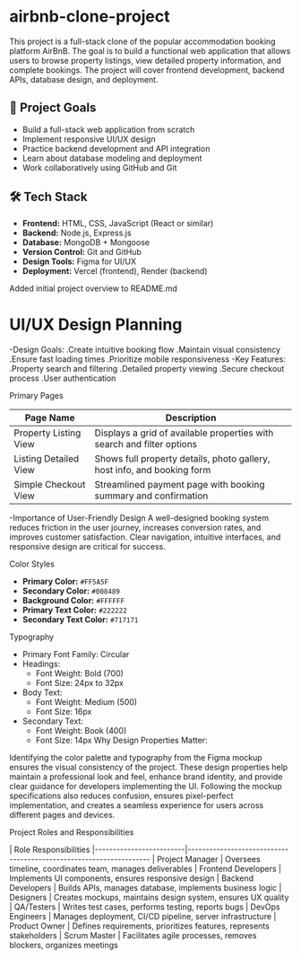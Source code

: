 # airbnb-clone-project
This project is a full-stack clone of the popular accommodation booking platform AirBnB. The goal is to build a functional web application that allows users to browse property listings, view detailed property information, and complete bookings. The project will cover frontend development, backend APIs, database design, and deployment.
## 🎯 Project Goals

- Build a full-stack web application from scratch
- Implement responsive UI/UX design
- Practice backend development and API integration
- Learn about database modeling and deployment
- Work collaboratively using GitHub and Git

## 🛠 Tech Stack

- **Frontend:** HTML, CSS, JavaScript (React or similar)
- **Backend:** Node.js, Express.js
- **Database:** MongoDB + Mongoose
- **Version Control:** Git and GitHub
- **Design Tools:** Figma for UI/UX
- **Deployment:** Vercel (frontend), Render (backend)
  
Added initial project overview to README.md

# UI/UX Design Planning

-Design Goals:
.Create intuitive booking flow
.Maintain visual consistency
.Ensure fast loading times
.Prioritize mobile responsiveness
-Key Features:
.Property search and filtering
.Detailed property viewing
.Secure checkout process
.User authentication

Primary Pages

| Page Name              | Description                                                                 |
|------------------------|-----------------------------------------------------------------------------|
| Property Listing View  | Displays a grid of available properties with search and filter options      |
| Listing Detailed View  | Shows full property details, photo gallery, host info, and booking form     |
| Simple Checkout View   | Streamlined payment page with booking summary and confirmation              |


-Importance of User-Friendly Design
A well-designed booking system reduces friction in the user journey, increases conversion rates, and improves customer satisfaction. Clear navigation, intuitive interfaces, and responsive design are critical for success.

Color Styles

- **Primary Color:** `#FF5A5F`
- **Secondary Color:** `#008489`
- **Background Color:** `#FFFFFF`
- **Primary Text Color:** `#222222`
- **Secondary Text Color:** `#717171`

Typography

- Primary Font Family: Circular
- Headings:
  - Font Weight: Bold (700)
  - Font Size: 24px to 32px
- Body Text:
  - Font Weight: Medium (500)
  - Font Size: 16px
- Secondary Text:
  - Font Weight: Book (400)
  - Font Size: 14px
Why Design Properties Matter:

Identifying the color palette and typography from the Figma mockup ensures the visual consistency of the project. These design properties help maintain a professional look and feel, enhance brand identity, and provide clear guidance for developers implementing the UI. Following the mockup specifications also reduces confusion, ensures pixel-perfect implementation, and creates a seamless experience for users across different pages and devices.

Project Roles and Responsibilities

| Role	                                          Responsibilities
|-------------------------|-------------------------------------------------------------------
| Project Manager         |   Oversees timeline, coordinates team, manages deliverables
| Frontend Developers	    |   Implements UI components, ensures responsive design
| Backend Developers      |   Builds APIs, manages database, implements business logic
| Designers               | 	Creates mockups, maintains design system, ensures UX quality
| QA/Testers              |  	Writes test cases, performs testing, reports bugs
| DevOps Engineers	      |   Manages deployment, CI/CD pipeline, server infrastructure
| Product Owner           |   Defines requirements, prioritizes features, represents stakeholders
| Scrum Master	          |    Facilitates agile processes, removes blockers, organizes meetings



